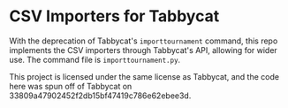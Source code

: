# CSV Importers for Tabbycat

With the deprecation of Tabbycat's `importtournament` command, this repo implements the CSV importers through Tabbycat's API, allowing for wider use. The command file is `importtournament.py`.

This project is licensed under the same license as Tabbycat, and the code here was spun off of Tabbycat on 33809a47902452f2db15bf47419c786e62ebee3d.

